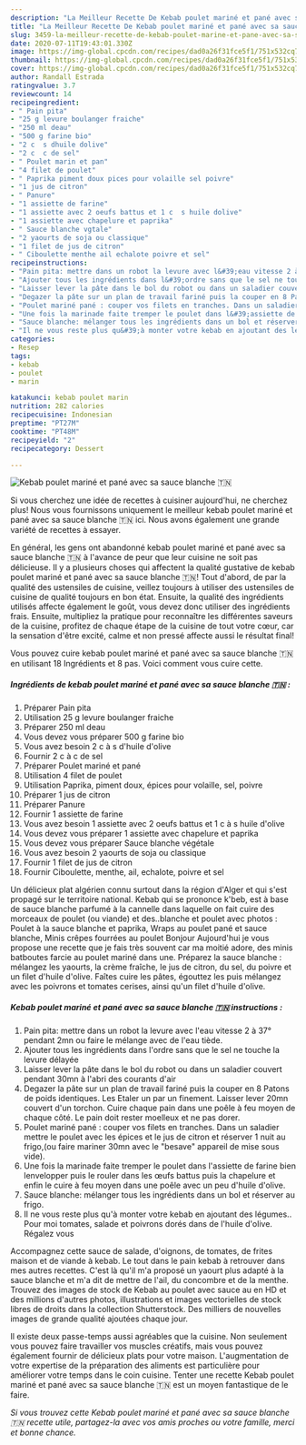 ```yaml
---
description: "La Meilleur Recette De Kebab poulet mariné et pané avec sa sauce blanche 🇹🇳"
title: "La Meilleur Recette De Kebab poulet mariné et pané avec sa sauce blanche 🇹🇳"
slug: 3459-la-meilleur-recette-de-kebab-poulet-marine-et-pane-avec-sa-sauce-blanche
date: 2020-07-11T19:43:01.330Z
image: https://img-global.cpcdn.com/recipes/dad0a26f31fce5f1/751x532cq70/kebab-poulet-marine-et-pane-avec-sa-sauce-blanche-🇹🇳-photo-principale-de-la-recette.jpg
thumbnail: https://img-global.cpcdn.com/recipes/dad0a26f31fce5f1/751x532cq70/kebab-poulet-marine-et-pane-avec-sa-sauce-blanche-🇹🇳-photo-principale-de-la-recette.jpg
cover: https://img-global.cpcdn.com/recipes/dad0a26f31fce5f1/751x532cq70/kebab-poulet-marine-et-pane-avec-sa-sauce-blanche-🇹🇳-photo-principale-de-la-recette.jpg
author: Randall Estrada
ratingvalue: 3.7
reviewcount: 14
recipeingredient:
- " Pain pita"
- "25 g levure boulanger fraiche"
- "250 ml deau"
- "500 g farine bio"
- "2 c  s dhuile dolive"
- "2 c  c de sel"
- " Poulet marin et pan"
- "4 filet de poulet"
- " Paprika piment doux pices pour volaille sel poivre"
- "1 jus de citron"
- " Panure"
- "1 assiette de farine"
- "1 assiette avec 2 oeufs battus et 1 c  s huile dolive"
- "1 assiette avec chapelure et paprika"
- " Sauce blanche vgtale"
- "2 yaourts de soja ou classique"
- "1 filet de jus de citron"
- " Ciboulette menthe ail echalote poivre et sel"
recipeinstructions:
- "Pain pita: mettre dans un robot la levure avec l&#39;eau vitesse 2 à 37° pendant 2mn ou faire le mélange avec de l&#39;eau tiède."
- "Ajouter tous les ingrédients dans l&#39;ordre sans que le sel ne touche la levure délayée"
- "Laisser lever la pâte dans le bol du robot ou dans un saladier couvert pendant 30mn à l&#39;abri des courants d&#39;air"
- "Degazer la pâte sur un plan de travail fariné puis la couper en 8 Patons de poids identiques. Les Etaler un par un finement. Laisser lever 20mn couvert d&#39;un torchon. Cuire chaque pain dans une poêle à feu moyen de chaque côté. Le pain doit rester moelleux et ne pas dorer."
- "Poulet mariné pané : couper vos filets en tranches. Dans un saladier mettre le poulet avec les épices et le jus de citron et réserver 1 nuit au frigo,(ou faire mariner 30mn avec le &#34;besave&#34; appareil de mise sous vide)."
- "Une fois la marinade faite tremper le poulet dans l&#39;assiette de farine bien lenvelopper puis le rouler dans les œufs battus puis la chapelure et enfin le cuire à feu moyen dans une poêle avec un peu d&#39;huile d&#39;olive."
- "Sauce blanche: mélanger tous les ingrédients dans un bol et réserver au frigo."
- "Il ne vous reste plus qu&#39;à monter votre kebab en ajoutant des légumes.. Pour moi tomates, salade et poivrons dorés dans de l&#39;huile d&#39;olive. Régalez vous"
categories:
- Resep
tags:
- kebab
- poulet
- marin

katakunci: kebab poulet marin 
nutrition: 282 calories
recipecuisine: Indonesian
preptime: "PT27M"
cooktime: "PT48M"
recipeyield: "2"
recipecategory: Dessert

---
```



![Kebab poulet mariné et pané avec sa sauce blanche 🇹🇳](https://img-global.cpcdn.com/recipes/dad0a26f31fce5f1/751x532cq70/kebab-poulet-marine-et-pane-avec-sa-sauce-blanche-🇹🇳-photo-principale-de-la-recette.jpg)

Si vous cherchez une idée de recettes à cuisiner aujourd'hui, ne cherchez plus! Nous vous fournissons uniquement le meilleur kebab poulet mariné et pané avec sa sauce blanche 🇹🇳 ici. Nous avons également une grande variété de recettes à essayer.

En général, les gens ont abandonné kebab poulet mariné et pané avec sa sauce blanche 🇹🇳 à l'avance de peur que leur cuisine ne soit pas délicieuse. Il y a plusieurs choses qui affectent la qualité gustative de kebab poulet mariné et pané avec sa sauce blanche 🇹🇳! Tout d'abord, de par la qualité des ustensiles de cuisine, veillez toujours à utiliser des ustensiles de cuisine de qualité toujours en bon état. Ensuite, la qualité des ingrédients utilisés affecte également le goût, vous devez donc utiliser des ingrédients frais. Ensuite, multipliez la pratique pour reconnaître les différentes saveurs de la cuisine, profitez de chaque étape de la cuisine de tout votre cœur, car la sensation d'être excité, calme et non pressé affecte aussi le résultat final!

<!--inarticleads1-->

Vous pouvez cuire kebab poulet mariné et pané avec sa sauce blanche 🇹🇳 en utilisant 18 Ingrédients et 8 pas. Voici comment vous cuire cette.

##### Ingrédients de kebab poulet mariné et pané avec sa sauce blanche 🇹🇳 :

1. Préparer  Pain pita
1. Utilisation 25 g levure boulanger fraiche
1. Préparer 250 ml deau
1. Vous devez vous préparer 500 g farine bio
1. Vous avez besoin 2 c à s d&#39;huile d&#39;olive
1. Fournir 2 c à c de sel
1. Préparer  Poulet mariné et pané
1. Utilisation 4 filet de poulet
1. Utilisation  Paprika, piment doux, épices pour volaille, sel, poivre
1. Préparer 1 jus de citron
1. Préparer  Panure
1. Fournir 1 assiette de farine
1. Vous avez besoin 1 assiette avec 2 oeufs battus et 1 c à s huile d&#39;olive
1. Vous devez vous préparer 1 assiette avec chapelure et paprika
1. Vous devez vous préparer  Sauce blanche végétale
1. Vous avez besoin 2 yaourts de soja ou classique
1. Fournir 1 filet de jus de citron
1. Fournir  Ciboulette, menthe, ail, echalote, poivre et sel


Un délicieux plat algérien connu surtout dans la région d&#39;Alger et qui s&#39;est propagé sur le territoire national. Kebab qui se prononce k&#39;beb, est à base de sauce blanche parfumé à la cannelle dans laquelle on fait cuire des morceaux de poulet (ou viande) et des..blanche et poulet avec photos : Poulet à la sauce blanche et paprika, Wraps au poulet pané et sauce blanche, Minis crêpes fourrées au poulet Bonjour Aujourd&#39;hui je vous propose une recette que je fais très souvent car ma moitié adore, des minis batboutes farcie au poulet mariné dans une. Préparez la sauce blanche : mélangez les yaourts, la crème fraîche, le jus de citron, du sel, du poivre et un filet d&#39;huile d&#39;olive. Faîtes cuire les pâtes, égouttez les puis mélangez avec les poivrons et tomates cerises, ainsi qu&#39;un filet d&#39;huile d&#39;olive. 

<!--inarticleads2-->

##### Kebab poulet mariné et pané avec sa sauce blanche 🇹🇳 instructions :

1. Pain pita: mettre dans un robot la levure avec l&#39;eau vitesse 2 à 37° pendant 2mn ou faire le mélange avec de l&#39;eau tiède.
1. Ajouter tous les ingrédients dans l&#39;ordre sans que le sel ne touche la levure délayée
1. Laisser lever la pâte dans le bol du robot ou dans un saladier couvert pendant 30mn à l&#39;abri des courants d&#39;air
1. Degazer la pâte sur un plan de travail fariné puis la couper en 8 Patons de poids identiques. Les Etaler un par un finement. Laisser lever 20mn couvert d&#39;un torchon. Cuire chaque pain dans une poêle à feu moyen de chaque côté. Le pain doit rester moelleux et ne pas dorer.
1. Poulet mariné pané : couper vos filets en tranches. Dans un saladier mettre le poulet avec les épices et le jus de citron et réserver 1 nuit au frigo,(ou faire mariner 30mn avec le &#34;besave&#34; appareil de mise sous vide).
1. Une fois la marinade faite tremper le poulet dans l&#39;assiette de farine bien lenvelopper puis le rouler dans les œufs battus puis la chapelure et enfin le cuire à feu moyen dans une poêle avec un peu d&#39;huile d&#39;olive.
1. Sauce blanche: mélanger tous les ingrédients dans un bol et réserver au frigo.
1. Il ne vous reste plus qu&#39;à monter votre kebab en ajoutant des légumes.. Pour moi tomates, salade et poivrons dorés dans de l&#39;huile d&#39;olive. Régalez vous


Accompagnez cette sauce de salade, d&#39;oignons, de tomates, de frites maison et de viande à kebab. Le tout dans le pain kebab à retrouver dans mes autres recettes. C&#39;est là qu&#39;il m&#39;a proposé un yaourt plus adapté à la sauce blanche et m&#39;a dit de mettre de l&#39;ail, du concombre et de la menthe. Trouvez des images de stock de Kebab au poulet avec sauce au en HD et des millions d&#39;autres photos, illustrations et images vectorielles de stock libres de droits dans la collection Shutterstock. Des milliers de nouvelles images de grande qualité ajoutées chaque jour. 

<!--inarticleads1-->

<p>
Il existe deux passe-temps aussi agréables que la cuisine. Non seulement vous pouvez faire travailler vos muscles créatifs, mais vous pouvez également fournir de délicieux plats pour votre maison. L'augmentation de votre expertise de la préparation des aliments est particulière pour améliorer votre temps dans le coin cuisine. Tenter une recette Kebab poulet mariné et pané avec sa sauce blanche 🇹🇳 est un moyen fantastique de le faire.
</p>

<p>
<i>Si vous trouvez cette Kebab poulet mariné et pané avec sa sauce blanche 🇹🇳 recette utile, partagez-la avec vos amis proches ou votre famille, merci et bonne chance.</i>
</p>
